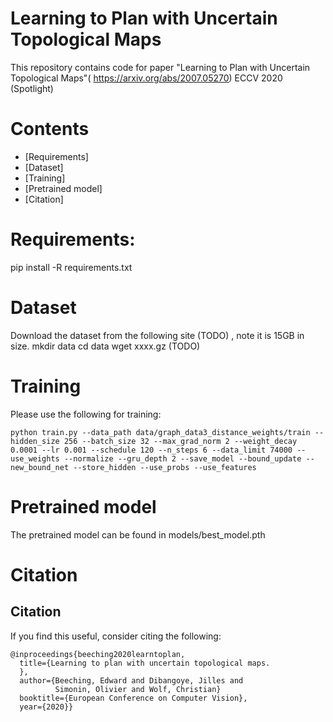 # Learning to Plan with Uncertain Topological Maps

This repository contains code for paper "Learning to Plan with Uncertain Topological Maps"( https://arxiv.org/abs/2007.05270) ECCV 2020 (Spotlight)

# Contents
* [Requirements]
* [Dataset]
* [Training]
* [Pretrained model]
* [Citation]



# Requirements:
pip install -R requirements.txt



# Dataset
Download the dataset from the following site (TODO) , note it is 15GB in size.
mkdir data 
cd data
wget xxxx.gz (TODO)


# Training

Please use the following for training:

```
python train.py --data_path data/graph_data3_distance_weights/train --hidden_size 256 --batch_size 32 --max_grad_norm 2 --weight_decay 0.0001 --lr 0.001 --schedule 120 --n_steps 6 --data_limit 74000 --use_weights --normalize --gru_depth 2 --save_model --bound_update --new_bound_net --store_hidden --use_probs --use_features

```

# Pretrained model
The pretrained model can be found in models/best_model.pth



# Citation


## Citation
If you find this useful, consider citing the following:
```
@inproceedings{beeching2020learntoplan,
  title={Learning to plan with uncertain topological maps.
  },
  author={Beeching, Edward and Dibangoye, Jilles and 
          Simonin, Olivier and Wolf, Christian}
  booktitle={European Conference on Computer Vision},
  year={2020}}
```



